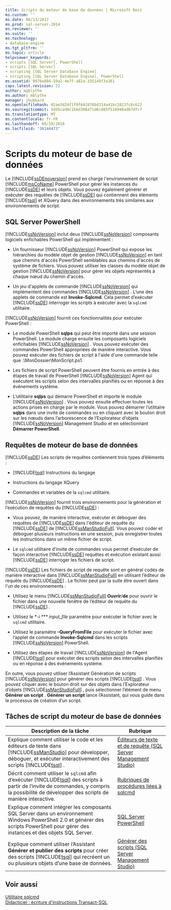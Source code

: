 ```yaml
---
title: Scripts du moteur de base de données | Microsoft Docs
ms.custom: ''
ms.date: 06/13/2017
ms.prod: sql-server-2014
ms.reviewer: ''
ms.suite: ''
ms.technology:
- database-engine
ms.tgt_pltfrm: ''
ms.topic: article
helpviewer_keywords:
- scripts [SQL Server], PowerShell
- scripts [SQL Server]
- scripting [SQL Server Database Engine]
- scripting [SQL Server Database Engine], PowerShell
ms.assetid: 9978a884-59a2-4e7f-a82a-335149f3a261
caps.latest.revision: 22
author: mgblythe
ms.author: mblythe
manager: jhubbard
ms.openlocfilehash: 02ae3d24f1f9f642876b4314a41bc2823fc8c622
ms.sourcegitcommit: 5dd5cad0c1bbd308471d6c885f516948ad67dfcf
ms.translationtype: MT
ms.contentlocale: fr-FR
ms.lasthandoff: 06/19/2018
ms.locfileid: "36144473"
---
```

# <a name="database-engine-scripting"></a>Scripts du moteur de base de données
  Le [!INCLUDE[ssDEnoversion](../../includes/ssdenoversion-md.md)] prend en charge l'environnement de script [!INCLUDE[msCoName](../../includes/msconame-md.md)] PowerShell pour gérer les instances du [!INCLUDE[ssDE](../../includes/ssde-md.md)] et leurs objets. Vous pouvez également générer et exécuter des requêtes de [!INCLUDE[ssDE](../../includes/ssde-md.md)] qui contiennent des éléments [!INCLUDE[tsql](../../includes/tsql-md.md)] et XQuery dans des environnements très similaires aux environnements de script.  
  
## <a name="sql-server-powershell"></a>SQL Server PowerShell  
 [!INCLUDE[ssNoVersion](../../includes/ssnoversion-md.md)] inclut deux [!INCLUDE[ssNoVersion](../../includes/ssnoversion-md.md)] composants logiciels enfichables PowerShell qui implémentent :  
  
-   Un fournisseur [!INCLUDE[ssNoVersion](../../includes/ssnoversion-md.md)] PowerShell qui expose les hiérarchies du modèle objet de gestion [!INCLUDE[ssNoVersion](../../includes/ssnoversion-md.md)] en tant que chemins d'accès PowerShell semblables aux chemins d'accès de système de fichiers. Vous pouvez utiliser les classes du modèle objet de gestion [!INCLUDE[ssNoVersion](../../includes/ssnoversion-md.md)] pour gérer les objets représentés à chaque nœud du chemin d'accès.  
  
-   Un jeu d'applets de commande [!INCLUDE[ssNoVersion](../../includes/ssnoversion-md.md)] qui implémentent des commandes [!INCLUDE[ssNoVersion](../../includes/ssnoversion-md.md)] . L’une des applets de commande est **Invoke-Sqlcmd**. Cela permet d’exécuter [!INCLUDE[ssDE](../../includes/ssde-md.md)] interroger les scripts à exécuter avec la `sqlcmd` utilitaire.  
  
 [!INCLUDE[ssNoVersion](../../includes/ssnoversion-md.md)] fournit ces fonctionnalités pour exécuter PowerShell :  
  
-   Le module PowerShell **sqlps** qui peut être importé dans une session PowerShell. Le module charge ensuite les composants logiciels enfichables [!INCLUDE[ssNoVersion](../../includes/ssnoversion-md.md)] . Vous pouvez exécuter des commandes PowerShell appropriées de manière interactive. Vous pouvez exécuter des fichiers de script à l'aide d'une commande telle que .\MonDossier\MonScript.ps1.  
  
-   Les fichiers de script PowerShell peuvent être fournis en entrée à des étapes de travail de PowerShell [!INCLUDE[ssNoVersion](../../includes/ssnoversion-md.md)] Agent qui exécutent les scripts selon des intervalles planifiés ou en réponse à des événements système.  
  
-   L’utilitaire **sqlps** qui démarre PowerShell et importe le module [!INCLUDE[ssNoVersion](../../includes/ssnoversion-md.md)] . Vous pouvez ensuite effectuer toutes les actions prises en charge par le module. Vous pouvez démarrer l’utilitaire **sqlps** dans une invite de commandes ou en cliquant avec le bouton droit sur les nœuds dans l’arborescence de l’Explorateur d’objets [!INCLUDE[ssNoVersion](../../includes/ssnoversion-md.md)] Management Studio et en sélectionnant **Démarrer PowerShell**.  
  
## <a name="database-engine-queries"></a>Requêtes de moteur de base de données  
 [!INCLUDE[ssDE](../../includes/ssde-md.md)] Les scripts de requêtes contiennent trois types d’éléments :  
  
-   [!INCLUDE[tsql](../../includes/tsql-md.md)] Instructions du langage  
  
-   Instructions du langage XQuery  
  
-   Commandes et variables de la `sqlcmd` utilitaire.  
  
 [!INCLUDE[ssNoVersion](../../includes/ssnoversion-md.md)] fournit trois environnements pour la génération et l’exécution de requêtes du [!INCLUDE[ssDE](../../includes/ssde-md.md)] :  
  
-   Vous pouvez, de manière interactive, exécuter et déboguer des requêtes de [!INCLUDE[ssDE](../../includes/ssde-md.md)] dans l'éditeur de requête du [!INCLUDE[ssDE](../../includes/ssde-md.md)] de [!INCLUDE[ssManStudioFull](../../includes/ssmanstudiofull-md.md)]. Vous pouvez coder et déboguer plusieurs instructions en une session, puis enregistrer toutes les instructions dans un même fichier de script.  
  
-   Le `sqlcmd` utilitaire d’invite de commandes vous permet d’exécuter de façon interactive [!INCLUDE[ssDE](../../includes/ssde-md.md)] requêtes et exécution existant aussi [!INCLUDE[ssDE](../../includes/ssde-md.md)] interroger les fichiers de script.  
  
 [!INCLUDE[ssDE](../../includes/ssde-md.md)] Les fichiers de script de requête sont en général codés de manière interactive dans [!INCLUDE[ssManStudioFull](../../includes/ssmanstudiofull-md.md)] en utilisant l’éditeur de requête du [!INCLUDE[ssDE](../../includes/ssde-md.md)] . Le fichier peut par la suite être ouvert dans l'un de ces environnements :  
  
-   Utilisez le menu [!INCLUDE[ssManStudioFull](../../includes/ssmanstudiofull-md.md)] **Ouvrir**/**de** pour ouvrir le fichier dans une nouvelle fenêtre de l’éditeur de requête du [!INCLUDE[ssDE](../../includes/ssde-md.md)] .  
  
-   Utilisez le **-i *** input_file* paramètre pour exécuter le fichier avec le `sqlcmd` utilitaire.  
  
-   Utilisez le paramètre **-QueryFromFile** pour exécuter le fichier avec l’applet de commande **Invoke-Sqlcmd** dans les scripts [!INCLUDE[ssNoVersion](../../includes/ssnoversion-md.md)] PowerShell.  
  
-   Utilisez des étapes de travail [!INCLUDE[ssNoVersion](../../includes/ssnoversion-md.md)] de l'Agent [!INCLUDE[tsql](../../includes/tsql-md.md)] pour exécuter des scripts selon des intervalles planifiés ou en réponse à des événements système.  
  
 En outre, vous pouvez utiliser l’Assistant Génération de scripts [!INCLUDE[ssNoVersion](../../includes/ssnoversion-md.md)] pour générer des scripts [!INCLUDE[tsql](../../includes/tsql-md.md)] . Vous pouvez cliquer avec le bouton droit sur des objets dans l’Explorateur d’objets [!INCLUDE[ssManStudioFull](../../includes/ssmanstudiofull-md.md)] , puis sélectionner l’élément de menu **Générer un script** . **Générer un script** lance l’Assistant, qui vous guide dans le processus de création d’un script.  
  
## <a name="database-engine-scripting-tasks"></a>Tâches de script du moteur de base de données  
  
|Description de la tâche|Rubrique|  
|----------------------|-----------|  
|Explique comment utiliser le code et les éditeurs de texte dans [!INCLUDE[ssManStudio](../../includes/ssmanstudio-md.md)] pour développer, déboguer, et exécuter interactivement des scripts [!INCLUDE[tsql](../../includes/tsql-md.md)] .|[Éditeurs de texte et de requête &#40;SQL Server Management Studio&#41;](../scripting/query-and-text-editors-sql-server-management-studio.md)|  
|Décrit comment utiliser le `sqlcmd` afin d’exécuter [!INCLUDE[tsql](../../includes/tsql-md.md)] des scripts à partir de l’invite de commandes, y compris la possibilité de développer des scripts de manière interactive.|[Rubriques de procédures liées à sqlcmd](../../database-engine/sqlcmd-how-to-topics.md)|  
|Explique comment intégrer les composants SQL Server dans un environnement Windows PowerShell 2.0 et générer des scripts PowerShell pour gérer des instances et des objets SQL Server.|[SQL Server PowerShell](../../powershell/sql-server-powershell.md)|  
|Explique comment utiliser l’Assistant **Générer et publier des scripts** pour créer des scripts [!INCLUDE[tsql](../../includes/tsql-md.md)] qui recréent un ou plusieurs objets d’une base de données.|[Générer des scripts &#40;SQL Server Management Studio&#41;](generate-scripts-sql-server-management-studio.md)|  
  
## <a name="see-also"></a>Voir aussi  
 [Utilitaire sqlcmd](../../tools/sqlcmd-utility.md)   
 [Didacticiel : écriture d'instructions Transact-SQL](../../t-sql/tutorial-writing-transact-sql-statements.md)  
  
  